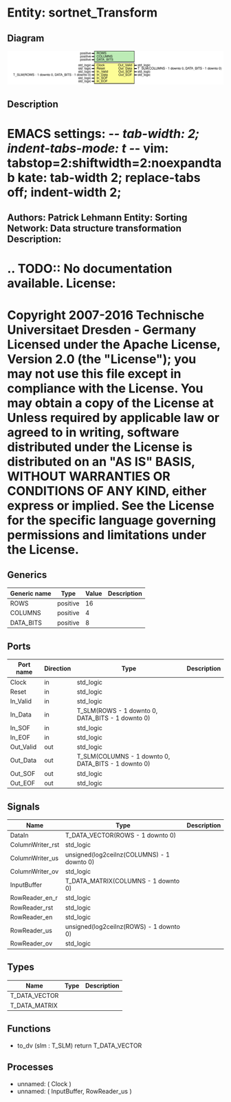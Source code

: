 # Entity: sortnet_Transform

## Diagram

![Diagram](sortnet_Transform.svg "Diagram")
## Description

EMACS settings: -*-  tab-width: 2; indent-tabs-mode: t -*-
vim: tabstop=2:shiftwidth=2:noexpandtab
kate: tab-width 2; replace-tabs off; indent-width 2;
=============================================================================
Authors:					Patrick Lehmann
Entity:					Sorting Network: Data structure transformation
Description:
-------------------------------------
.. TODO:: No documentation available.
License:
=============================================================================
Copyright 2007-2016 Technische Universitaet Dresden - Germany
Licensed under the Apache License, Version 2.0 (the "License");
you may not use this file except in compliance with the License.
You may obtain a copy of the License at
Unless required by applicable law or agreed to in writing, software
distributed under the License is distributed on an "AS IS" BASIS,
WITHOUT WARRANTIES OR CONDITIONS OF ANY KIND, either express or implied.
See the License for the specific language governing permissions and
limitations under the License.
=============================================================================
## Generics

| Generic name | Type     | Value | Description |
| ------------ | -------- | ----- | ----------- |
| ROWS         | positive | 16    |             |
| COLUMNS      | positive | 4     |             |
| DATA_BITS    | positive | 8     |             |
## Ports

| Port name | Direction | Type                                                | Description |
| --------- | --------- | --------------------------------------------------- | ----------- |
| Clock     | in        | std_logic                                           |             |
| Reset     | in        | std_logic                                           |             |
| In_Valid  | in        | std_logic                                           |             |
| In_Data   | in        | T_SLM(ROWS - 1 downto 0, DATA_BITS - 1 downto 0)    |             |
| In_SOF    | in        | std_logic                                           |             |
| In_EOF    | in        | std_logic                                           |             |
| Out_Valid | out       | std_logic                                           |             |
| Out_Data  | out       | T_SLM(COLUMNS - 1 downto 0, DATA_BITS - 1 downto 0) |             |
| Out_SOF   | out       | std_logic                                           |             |
| Out_EOF   | out       | std_logic                                           |             |
## Signals

| Name             | Type                                       | Description |
| ---------------- | ------------------------------------------ | ----------- |
| DataIn           | T_DATA_VECTOR(ROWS - 1 downto 0)           |             |
| ColumnWriter_rst | std_logic                                  |             |
| ColumnWriter_us  | unsigned(log2ceilnz(COLUMNS) - 1 downto 0) |             |
| ColumnWriter_ov  | std_logic                                  |             |
| InputBuffer      | T_DATA_MATRIX(COLUMNS - 1 downto 0)        |             |
| RowReader_en_r   | std_logic                                  |             |
| RowReader_rst    | std_logic                                  |             |
| RowReader_en     | std_logic                                  |             |
| RowReader_us     | unsigned(log2ceilnz(ROWS) - 1 downto 0)    |             |
| RowReader_ov     | std_logic                                  |             |
## Types

| Name          | Type | Description |
| ------------- | ---- | ----------- |
| T_DATA_VECTOR |      |             |
| T_DATA_MATRIX |      |             |
## Functions
- to_dv <font id="function_arguments">(slm : T_SLM) </font> <font id="function_return">return T_DATA_VECTOR </font>
## Processes
- unnamed: ( Clock )
- unnamed: ( InputBuffer, RowReader_us )
